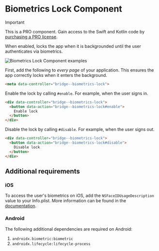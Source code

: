 # Biometrics Lock Component

> [!IMPORTANT]
> This is a PRO component. Gain access to the Swift and Kotlin code by [purchasing a PRO license](https://buy.stripe.com/fZeaF6bn9b9d4Pm14b).

When enabled, locks the app when it is backgrounded until the user authenticates via biometrics.

![Biometrics Lock Component examples](/resources/screenshots/biometrics-lock.png)

First, add the following to *every page* of your application. This ensures the app correctly locks when it enters the background.

```html
<meta data-controller="bridge--biometrics-lock">
```

Enable the lock by calling `#enable`. For example, when the user signs in.

```html
<div data-controller="bridge--biometrics-lock">
  <button data-action="bridge--biometrics-lock#enable">
    Enable lock
  </button>
</div>
```

Disable the lock by calling `#disable`. For example, when the user signs out.

```html
<div data-controller="bridge--biometrics-lock">
  <button data-action="bridge--biometrics-lock#disable">
    Disable lock
  </button>
</div>
```

## Additional requirements

### iOS

To access the user's biometrics on iOS, add the `NSFaceIDUsageDescription` value to your Info.plist. More information can be found in the [documentation](https://developer.apple.com/documentation/localauthentication/logging-a-user-into-your-app-with-face-id-or-touch-id).

### Android

The following additional dependencies are required on Android:

1. `androidx.biometric:biometric`
1. `androidx.lifecycle:lifecycle-process`
